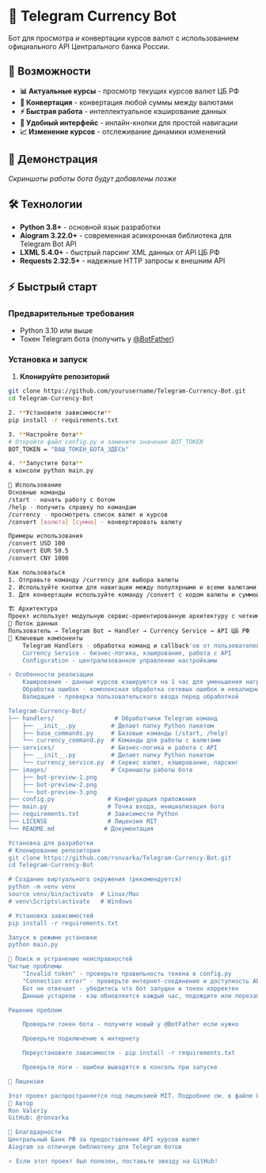 # 💱 Telegram Currency Bot

Бот для просмотра и конвертации курсов валют с использованием официального API Центрального банка России.

## 🚀 Возможности

- **📊 Актуальные курсы** - просмотр текущих курсов валют ЦБ РФ
- **🔄 Конвертация** - конвертация любой суммы между валютами
- **⚡ Быстрая работа** - интеллектуальное кэширование данных
- **🎯 Удобный интерфейс** - инлайн-кнопки для простой навигации
- **📈 Изменение курсов** - отслеживание динамики изменений

## 📸 Демонстрация

*Скриншоты работы бота будут добавлены позже*

## 🛠️ Технологии

- **Python 3.8+** - основной язык разработки
- **Aiogram 3.22.0+** - современная асинхронная библиотека для Telegram Bot API
- **LXML 5.4.0+** - быстрый парсинг XML данных от API ЦБ РФ
- **Requests 2.32.5+** - надежные HTTP запросы к внешним API

## ⚡ Быстрый старт

### Предварительные требования

- Python 3.10 или выше
- Токен Telegram бота (получить у [@BotFather](https://t.me/BotFather))

### Установка и запуск

1. **Клонируйте репозиторий**
```bash
git clone https://github.com/yourusername/Telegram-Currency-Bot.git
cd Telegram-Currency-Bot

2. **Установите зависимости**
pip install -r requirements.txt

3. **Настройте бота**
# Откройте файл config.py и замените значение BOT_TOKEN
BOT_TOKEN = "ВАШ_ТОКЕН_БОТА_ЗДЕСЬ"

4. **Запустите бота**
в консоли python main.py

📖 Использование
Основные команды
/start - начать работу с ботом
/help - получить справку по командам
/currency - просмотреть список валют и курсов
/convert [валюта] [сумма] - конвертировать валюту

Примеры использования
/convert USD 100
/convert EUR 50.5
/convert CNY 1000

Как пользоваться
1. Отправьте команду /currency для выбора валюты
2. Используйте кнопки для навигации между популярными и всеми валютами
3. Для конвертации используйте команду /convert с кодом валюты и суммой

🏗️ Архитектура
Проект использует модульную сервис-ориентированную архитектуру с четким разделением ответственности:
🔄 Поток данных
Пользователь → Telegram Bot → Handler → Currency Service → API ЦБ РФ
🎯 Ключевые компоненты
    Telegram Handlers - обработка команд и callback'ов от пользователей
    Currency Service - бизнес-логика, кэширование, работа с API
    Configuration - централизованное управление настройками

⚡ Особенности реализации
    Кэширование - данные курсов кэшируются на 1 час для уменьшения нагрузки на API
    Обработка ошибок - комплексная обработка сетевых ошибок и невалидных данных
    Валидация - проверка пользовательского ввода перед обработкой

Telegram-Currency-Bot/
├── handlers/                 # Обработчики Telegram команд
│   ├── __init__.py          # Делает папку Python пакетом
│   ├── base_commands.py     # Базовые команды (/start, /help)
│   └── currency_command.py  # Команды для работы с валютами
├── services/                # Бизнес-логика и работа с API
│   ├── __init__.py          # Делает папку Python пакетом
│   └── currency_service.py  # Сервис валют, кэширование, парсинг
├── images/                  # Скриншоты работы бота
│   ├── bot-preview-1.png
│   ├── bot-preview-2.png
│   └── bot-preview-3.png
├── config.py               # Конфигурация приложения
├── main.py                 # Точка входа, инициализация бота
├── requirements.txt        # Зависимости Python
├── LICENSE                 # Лицензия MIT
└── README.md              # Документация

Установка для разработки
# Клонирование репозитория
git clone https://github.com/ronvarka/Telegram-Currency-Bot.git
cd Telegram-Currency-Bot

# Создание виртуального окружения (рекомендуется)
python -m venv venv
source venv/bin/activate  # Linux/Mac
# venv\Scripts\activate   # Windows

# Установка зависимостей
pip install -r requirements.txt

Запуск в режиме установки
python main.py

🐛 Поиск и устранение неисправностей
Частые проблемы
    "Invalid token" - проверьте правильность токена в config.py
    "Connection error" - проверьте интернет-соединение и доступность API ЦБ РФ
    Бот не отвечает - убедитесь что бот запущен и токен корректен
    Данные устарели - кэш обновляется каждый час, подождите или перезапустите бота

Решение проблем

    Проверьте токен бота - получите новый у @BotFather если нужно

    Проверьте подключение к интернету

    Переустановите зависимости - pip install -r requirements.txt

    Проверьте логи - ошибки выводятся в консоль при запуске

📄 Лицензия

Этот проект распространяется под лицензией MIT. Подробнее см. в файле LICENSE.
👤 Автор
Ron Valeriy
GitHub: @ronvarka

🙏 Благодарности
Центральный Банк РФ за предоставление API курсов валют
Aiogram за отличную библиотеку для Telegram ботов

⭐ Если этот проект был полезен, поставьте звезду на GitHub!
